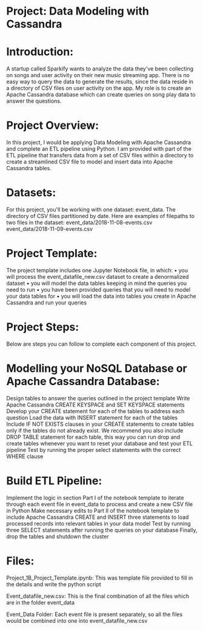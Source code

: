 # Project: Data Modeling with Cassandra

# Introduction:

A startup called Sparkify wants to analyze the data they've been collecting on songs and user activity on their new music streaming app. There is no easy way to query the data to generate the results, since the data reside in a directory of CSV files on user activity on the app. My role is to create an Apache Cassandra database which can create queries on song play data to answer the questions.

# Project Overview:

In this project, I would be applying Data Modeling with Apache Cassandra and complete an ETL pipeline using Python. I am provided with part of the ETL pipeline that transfers data from a set of CSV files within a directory to create a streamlined CSV file to model and insert data into Apache Cassandra tables.

# Datasets:

For this project, you'll be working with one dataset: event_data. The directory of CSV files partitioned by date. Here are examples of filepaths to two files in the dataset: event_data/2018-11-08-events.csv event_data/2018-11-09-events.csv

# Project Template:

The project template includes one Jupyter Notebook file, in which: • you will process the event_datafile_new.csv dataset to create a denormalized dataset • you will model the data tables keeping in mind the queries you need to run • you have been provided queries that you will need to model your data tables for • you will load the data into tables you create in Apache Cassandra and run your queries

# Project Steps:

Below are steps you can follow to complete each component of this project.

# Modelling your NoSQL Database or Apache Cassandra Database:

Design tables to answer the queries outlined in the project template
Write Apache Cassandra CREATE KEYSPACE and SET KEYSPACE statements
Develop your CREATE statement for each of the tables to address each question
Load the data with INSERT statement for each of the tables
Include IF NOT EXISTS clauses in your CREATE statements to create tables only if the tables do not already exist. We recommend you also include DROP TABLE statement for each table, this way you can run drop and create tables whenever you want to reset your database and test your ETL pipeline
Test by running the proper select statements with the correct WHERE clause

# Build ETL Pipeline:

Implement the logic in section Part I of the notebook template to iterate through each event file in event_data to process and create a new CSV file in Python
Make necessary edits to Part II of the notebook template to include Apache Cassandra CREATE and INSERT three statements to load processed records into relevant tables in your data model
Test by running three SELECT statements after running the queries on your database
Finally, drop the tables and shutdown the cluster

# Files:

Project_1B_Project_Template.ipynb: This was template file provided to fill in the details and write the python script

Event_datafile_new.csv: This is the final combination of all the files which are in the folder event_data

Event_Data Folder: Each event file is present separately, so all the files would be combined into one into event_datafile_new.csv
